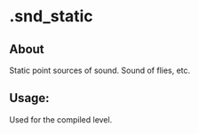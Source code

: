 # .snd_static

## About
Static point sources of sound. Sound of flies, etc.

## Usage:
Used for the compiled level.